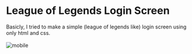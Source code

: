 # League of Legends Login Screen
Basicly, I tried to make a simple (league of legends like) login screen using only html and css.
<br><br>
![mobile](https://i.imgur.com/uat07XA.png)
